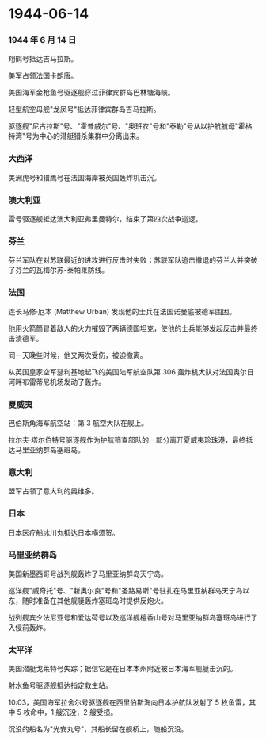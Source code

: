 # 1944-06-14

### 1944 年 6 月 14 日

翔鹤号抵达吉马拉斯。

美军占领法国卡朗唐。

美国海军金枪鱼号驱逐舰穿过菲律宾群岛巴林塘海峡。

轻型航空母舰"龙凤号"抵达菲律宾群岛吉马拉斯。

驱逐舰"尼古拉斯"号、"霍普威尔"号、"奥班农"号和"泰勒"号从以护航航母"霍格特湾"号为中心的潜艇猎杀集群中分离出来。

### 大西洋

美洲虎号和猎鹰号在法国海岸被英国轰炸机击沉。

### 澳大利亚

雷号驱逐舰抵达澳大利亚弗里曼特尔，结束了第四次战争巡逻。

### 芬兰

芬兰军队在对苏联最近的进攻进行反击时失败；苏联军队追击撤退的芬兰人并突破了芬兰的瓦梅尔苏-泰帕莱防线。

### 法国

连长马修·厄本 (Matthew Urban) 发现他的士兵在法国诺曼底被德军围困。

他用火箭筒冒着敌人的火力摧毁了两辆德国坦克，使他的士兵能够发起反击并最终击溃德军。

同一天晚些时候，他又两次受伤，被迫撤离。

从英国皇家空军瑟利基地起飞的美国陆军航空队第 306
轰炸机大队对法国奥尔日河畔布雷蒂尼机场发动了轰炸。

### 夏威夷

巴伯斯角海军航空站：第 3 航空大队在舰上。

拉尔夫·塔尔伯特号驱逐舰作为护航筛查部队的一部分离开夏威夷珍珠港，最终抵达马里亚纳群岛塞班岛。

### 意大利

盟军占领了意大利的奥维多。

### 日本

日本医疗船冰川丸抵达日本横须贺。

### 马里亚纳群岛

美国新墨西哥号战列舰轰炸了马里亚纳群岛天宁岛。

巡洋舰"威奇托"号、"新奥尔良"号和"圣路易斯"号驻扎在马里亚纳群岛天宁岛以东，随时准备在其他舰艇轰炸塞班岛时提供反炮火。

战列舰宾夕法尼亚号和爱达荷号以及巡洋舰檀香山号对马里亚纳群岛塞班岛进行了入侵前轰炸。

### 太平洋

美国潜艇戈莱特号失踪；据信它是在日本本州附近被日本海军舰艇击沉的。

射水鱼号驱逐舰抵达指定救生站。

10:03，美国海军拉舍尔号驱逐舰在西里伯斯海向日本护航队发射了 5
枚鱼雷，其中 5 枚命中，1 艘沉没，2 艘受损。

沉没的船名为"光安丸号"，其船长留在舰桥上，随船沉没。